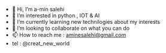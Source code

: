 - 👋 Hi, I’m a-min salehi
- 👀 I’m interested in python , IOT & AI
- 🌱 I’m currently learning new technilogies about my interests
- 💞️ I’m looking to collaborate on what you can do 
- 📫 How to reach me : aminesalehi@gmail.com
- tel : @creat_new_world

<!---
a-min-salehi/a-min-salehi is a ✨ special ✨ repository because its `README.md` (this file) appears on your GitHub profile.
You can click the Preview link to take a look at your changes.
--->
